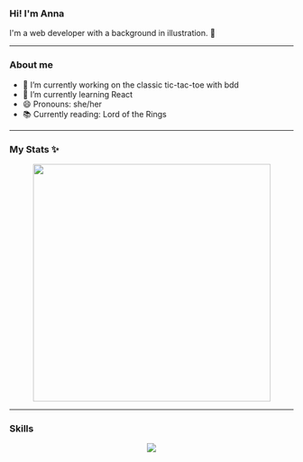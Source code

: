 ### Hi! I'm Anna 

I'm a web developer with a background in illustration. 🎨

---
### About me
- 🔭 I’m currently working on the classic tic-tac-toe with bdd
- 🌱 I’m currently learning React
- 😄 Pronouns: she/her
- 📚 Currently reading: Lord of the Rings
  
 --- 
### My Stats ✨
<p align="center">
<p align="center">
  <img src="https://github-readme-streak-stats.herokuapp.com?user=annacano0&theme=white&hide_border=true" width="421">
</p>
</p>

---
### Skills
<p align="center">
  <a href="https://skillicons.dev">
    <img src="https://skillicons.dev/icons?i=kotlin,js,ts,css,html,git,vue,php,docker,aws,react,gherkin,git,astro,java,spring" />
  </a>
</p>
